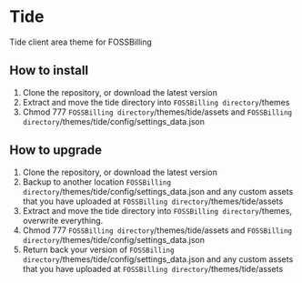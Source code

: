 # Tide
 Tide client area theme for FOSSBilling

## How to install

1. Clone the repository, or download the latest version
2. Extract and move the tide directory into `FOSSBilling directory`/themes
3. Chmod 777 `FOSSBilling directory`/themes/tide/assets and `FOSSBilling directory`/themes/tide/config/settings_data.json

## How to upgrade

1. Clone the repository, or download the latest version
2. Backup to another location `FOSSBilling directory`/themes/tide/config/settings_data.json and any custom assets that you have uploaded at `FOSSBilling directory`/themes/tide/assets
3. Extract and move the tide directory into `FOSSBilling directory`/themes, overwrite everything.
4. Chmod 777 `FOSSBilling directory`/themes/tide/assets and `FOSSBilling directory`/themes/tide/config/settings_data.json
5. Return back your version of `FOSSBilling directory`/themes/tide/config/settings_data.json and any custom assets that you have uploaded at `FOSSBilling directory`/themes/tide/assets